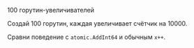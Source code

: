 100 горутин-увеличивателей

Создай 100 горутин, каждая увеличивает счётчик на 10000.

Сравни поведение с ```atomic.AddInt64``` и обычным ```x++```.